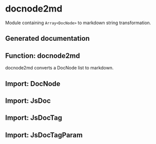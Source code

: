 # docnode2md

Module containing `Array<DocNode>` to markdown string transformation.

## Generated documentation

## Function: docnode2md

docnode2md converts a DocNode list to markdown.

## Import: DocNode



## Import: JsDoc



## Import: JsDocTag



## Import: JsDocTagParam




